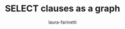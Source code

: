 ---
title: "SELECT clauses as a graph"
author: "laura-farinetti"
Discipline: Databases
ConceptualAdvantage: "Visualizes the order in which the SQL clauses are processed in a SELECT statement"
DrawsAttentionTo: "SELECT clauses are processed in a order that is different from the order in which the clauses are written"
Topic: Query languages (basic)
Domain: Within-Database
Form: Visual Representation
OriginSource: "Hoffer, J. A., Topi, H., & Ramesh, V. (2014). Essentials of Database Management. Prentice Hall Press."
image: "161.png"
Mapping:
  boxes :  SELECT clauses
  arrows :  processing order
---